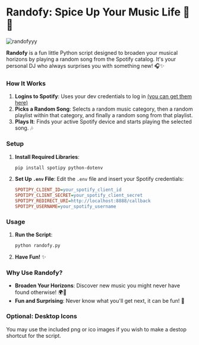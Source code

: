 #  Randofy: Spice Up Your Music Life 🎲 🎵

![randofyyy](https://github.com/mediastacks/Randofy/assets/69261677/983ae9b8-d5a8-4ab2-9e9f-792bd6dd4e68)



**Randofy** is a fun little Python script designed to broaden your musical horizons by playing a random song from the Spotify catalog. It's your personal DJ who always surprises you with something new! 🎧✨

### How It Works

1. **Logins to Spotify**: Uses your dev credentials to log in [(you can get them here)](https://developer.spotify.com/)
2. **Picks a Random Song**: Selects a random music category, then a random playlist within that category, and finally a random song from that playlist.
3. **Plays It**: Finds your active Spotify device and starts playing the selected song. 🎶

### Setup

1. **Install Required Libraries**:
    ```bash
    pip install spotipy python-dotenv
    ```

2. **Set Up `.env` File**: Edit the `.env` file and insert your Spotify credentials:
    ```ini
    SPOTIPY_CLIENT_ID=your_spotify_client_id
    SPOTIPY_CLIENT_SECRET=your_spotify_client_secret
    SPOTIPY_REDIRECT_URI=http://localhost:8888/callback
    SPOTIPY_USERNAME=your_spotify_username
    ```
### Usage

1. **Run the Script**:
    ```bash
    python randofy.py
    ```
2. **Have Fun!** ✨

### Why Use Randofy?

- **Broaden Your Horizons**: Discover new music you might never have found otherwise! 🌍🎵
- **Fun and Surprising**: Never know what you'll get next, it can be fun! 🎉

### Optional: Desktop Icons

You may use the included png or ico images if you wish to make a destop shortcut for the script.
